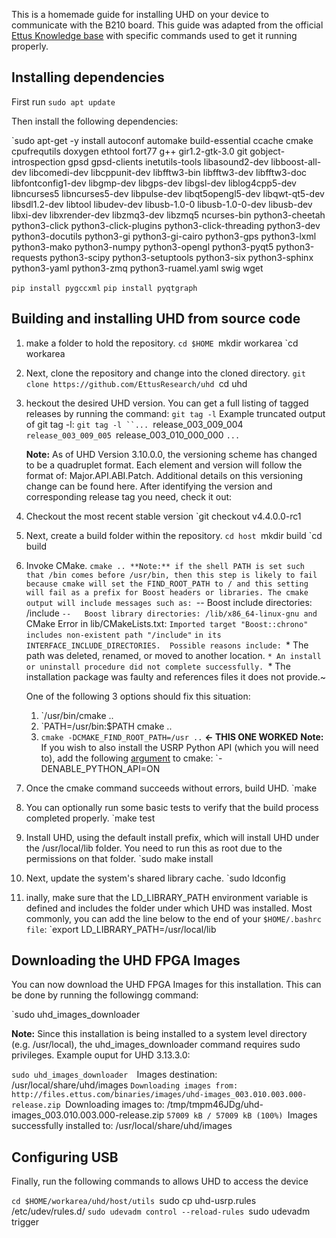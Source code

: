 This is a homemade guide for installing UHD on your device to communicate with the B210 board. This guide was adapted from the official [Ettus Knowledge base](https://kb.ettus.com/Building_and_Installing_the_USRP_Open-Source_Toolchain_(UHD_and_GNU_Radio)_on_Linux) with specific commands used to get it running properly. 

## Installing dependencies

First run `sudo apt update`

Then install the following dependencies:

`sudo apt-get -y install autoconf automake build-essential ccache cmake cpufrequtils doxygen ethtool fort77 g++ gir1.2-gtk-3.0 git gobject-introspection gpsd gpsd-clients inetutils-tools libasound2-dev libboost-all-dev libcomedi-dev libcppunit-dev libfftw3-bin libfftw3-dev libfftw3-doc libfontconfig1-dev libgmp-dev libgps-dev libgsl-dev liblog4cpp5-dev libncurses5 libncurses5-dev libpulse-dev libqt5opengl5-dev libqwt-qt5-dev libsdl1.2-dev libtool libudev-dev libusb-1.0-0 libusb-1.0-0-dev libusb-dev libxi-dev libxrender-dev libzmq3-dev libzmq5 ncurses-bin python3-cheetah python3-click python3-click-plugins python3-click-threading python3-dev python3-docutils python3-gi python3-gi-cairo python3-gps python3-lxml python3-mako python3-numpy python3-opengl python3-pyqt5 python3-requests python3-scipy python3-setuptools python3-six python3-sphinx python3-yaml python3-zmq python3-ruamel.yaml swig wget

`pip install pygccxml`
`pip install pyqtgraph`

## Building and installing UHD from source code

1. make a folder to hold the repository.
	`cd $HOME
	`mkdir workarea
	`cd workarea
2. Next, clone the repository and change into the cloned directory.
	`git clone https://github.com/EttusResearch/uhd
	`cd uhd
3. heckout the desired UHD version. You can get a full listing of tagged releases by running the command:
	`git tag -l`
	Example truncated output of git tag -l:
	`git tag -l
	``...
	`release_003_009_004
	`release_003_009_005
	`release_003_010_000_000
	`...`

	**Note:** As of UHD Version 3.10.0.0, the versioning scheme has changed to be a quadruplet format. Each element and version will follow the format of: Major.API.ABI.Patch. Additional details on this versioning change can be found here.
	After identifying the version and corresponding release tag you need, check it out:

4.  Checkout the most recent stable version
	`git checkout v4.4.0.0-rc1
5. Next, create a build folder within the repository.
	`cd host
	`mkdir build
	`cd build
6. Invoke CMake.
	`cmake ..
	**Note:** if the shell PATH is set such that /bin comes before /usr/bin, then this step is likely to fail because cmake will set the FIND_ROOT_PATH to / and this setting will fail as a prefix for Boost headers or libraries. The cmake output will include messages such as:
	`--   Boost include directories: /include
	`--   Boost library directories: /lib/x86_64-linux-gnu
	and
	 `CMake Error in lib/CMakeLists.txt:
	 `Imported target "Boost::chrono" includes non-existent path "/include"`
	 `in its INTERFACE_INCLUDE_DIRECTORIES.  Possible reasons include:
	 `* The path was deleted, renamed, or moved to another location.
	 `* An install or uninstall procedure did not complete successfully.
	 `* The installation package was faulty and references files it does not provide.~
	
	One of the following 3 options should fix this situation:
	1. `/usr/bin/cmake ..
	2. `PATH=/usr/bin:$PATH cmake ..
	3.  `cmake -DCMAKE_FIND_ROOT_PATH=/usr ..` **<- THIS ONE WORKED**
	**Note:** If you wish to also install the USRP Python API (which you will need to), add the following [argument](https://www.controlpaths.com/2022/12/19/using-the-python-api-for-usrp-sdr-devices/) to cmake:
	`-DENABLE_PYTHON_API=ON
7. Once the cmake command succeeds without errors, build UHD.
	`make
8. You can optionally run some basic tests to verify that the build process completed properly.
	`make test
9. Install UHD, using the default install prefix, which will install UHD under the /usr/local/lib folder. You need to run this as root due to the permissions on that folder.
	`sudo make install
10.  Next, update the system's shared library cache.
	`sudo ldconfig
11. inally, make sure that the LD_LIBRARY_PATH environment variable is defined and includes the folder under which UHD was installed. Most commonly, you can add the line below to the end of your `$HOME/.bashrc file`:
	`export LD_LIBRARY_PATH=/usr/local/lib

## Downloading the UHD FPGA Images

You can now download the UHD FPGA Images for this installation. This can be done by running the followingg command:

`sudo uhd_images_downloader

**Note:** Since this installation is being installed to a system level directory (e.g. /usr/local), the uhd_images_downloader command requires sudo privileges.
Example ouput for UHD 3.13.3.0:

`sudo uhd_images_downloader 
`Images destination:      /usr/local/share/uhd/images
`Downloading images from: http://files.ettus.com/binaries/images/uhd-images_003.010.003.000-release.zip
`Downloading images to:   /tmp/tmpm46JDg/uhd-images_003.010.003.000-release.zip
`57009 kB / 57009 kB (100%)
`Images successfully installed to: /usr/local/share/uhd/images

## Configuring USB

Finally, run the following commands to allows UHD to access the device

`cd $HOME/workarea/uhd/host/utils
`sudo cp uhd-usrp.rules /etc/udev/rules.d/
`sudo udevadm control --reload-rules
`sudo udevadm trigger

